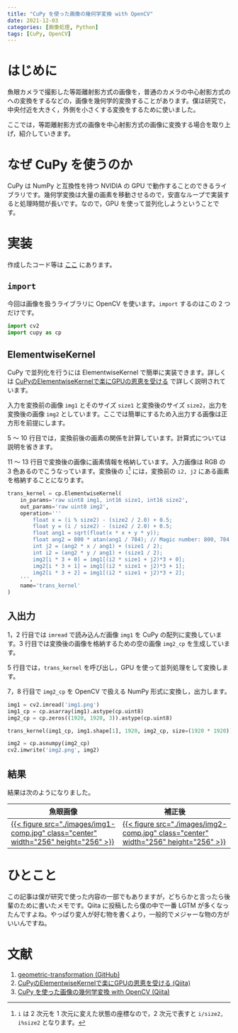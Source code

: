 ```yaml
---
title: "CuPy を使った画像の幾何学変換 with OpenCV"
date: 2021-12-03
categories: [画像処理, Python]
tags: [CuPy, OpenCV]
---
```


# はじめに

魚眼カメラで撮影した等距離射影方式の画像を，普通のカメラの中心射影方式のへの変換をするなどの，画像を幾何学的変換することがあります。僕は研究で，中央付近を大きく，外側を小さくする変換をするために使いました。

ここでは，等距離射影方式の画像を中心射影方式の画像に変換する場合を取り上げ，紹介していきます。

# なぜ CuPy を使うのか

CuPy は NumPy と互換性を持つ NVIDIA の GPU で動作することのできるライブラリです。幾何学変換は大量の画素を移動させるので，安直なループで実装すると処理時間が長いです。なので，GPU を使って並列化しようということです。

# 実装

作成したコード等は [ここ](https://github.com/Daiji256/geometric-transformation/) にあります。

## `import`

今回は画像を扱うライブラリに OpenCV を使います。`import` するのはこの 2 つだけです。

```Python
import cv2
import cupy as cp
```

## ElementwiseKernel

CuPy で並列化を行うには ElementwiseKernel で簡単に実装できます。詳しくは [CuPyのElementwiseKernelで楽にGPUの恩恵を受ける](https://qiita.com/bow-of-man/items/e4d8b3a2ca14c54511f1/) で詳しく説明されています。

入力を変換前の画像 `img1` とそのサイズ `size1` と変換後のサイズ `size2`，出力を変換後の画像 `img2` としています。ここでは簡単にするため入出力する画像は正方形を前提にします。

5 ～ 10 行目では，変換前後の画素の関係を計算しています。計算式については説明を省きます。

11 ～ 13 行目で変換後の画像に画素情報を格納しています。入力画像は RGB の 3 色あるのでこうなっています。変換後の `i`[^i] には，変換前の `i2, j2` にある画素を格納することになります。

[^i]: `i` は 2 次元を 1 次元に変えた状態の座標なので，2 次元で表すと `i/size2, i%size2` となります。

```Python
trans_kernel = cp.ElementwiseKernel(
    in_params='raw uint8 img1, int16 size1, int16 size2',
    out_params='raw uint8 img2',
    operation='''
        float x = (i % size2) - (size2 / 2.0) + 0.5;
        float y = (i / size2) - (size2 / 2.0) + 0.5;
        float ang1 = sqrt(float(x * x + y * y));
        float ang2 = 800 * atan(ang1 / 784); // Magic number: 800, 784
        int j2 = (ang2 * x / ang1) + (size1 / 2);
        int i2 = (ang2 * y / ang1) + (size1 / 2);
        img2[i * 3 + 0] = img1[(i2 * size1 + j2)*3 + 0];
        img2[i * 3 + 1] = img1[(i2 * size1 + j2)*3 + 1];
        img2[i * 3 + 2] = img1[(i2 * size1 + j2)*3 + 2];
    ''',
    name='trans_kernel'
)
```

## 入出力

1，2 行目では `imread` で読み込んだ画像 `img1` を CuPy の配列に変換しています。3 行目では変換後の画像を格納するための空の画像 `img2_cp` を生成しています。

5 行目では，`trans_kernel` を呼び出し，GPU を使って並列処理をして変換します。

7，8 行目で `img2_cp` を OpenCV で扱える NumPy 形式に変換し，出力します。

```Python
img1 = cv2.imread('img1.png')
img1_cp = cp.asarray(img1).astype(cp.uint8)
img2_cp = cp.zeros((1920, 1920, 3)).astype(cp.uint8)

trans_kernel(img1_cp, img1.shape[1], 1920, img2_cp, size=(1920 * 1920))

img2 = cp.asnumpy(img2_cp)
cv2.imwrite('img2.png', img2)
```

## 結果

結果は次のようになりました。

|魚眼画像|補正後|
|-|-|
|[{{< figure src="./images/img1-comp.jpg" class="center" width="256" height="256" >}}](https://github.com/Daiji256/geometric-transformation/blob/main/img1.png)|[{{< figure src="./images/img2-comp.jpg" class="center" width="256" height="256" >}}](https://github.com/Daiji256/geometric-transformation/blob/main/img2.png)|

# ひとこと

この記事は僕が研究で使った内容の一部でもありますが，どちらかと言ったら後輩のために書いたメモです。Qiita に投稿したら僕の中で一番 LGTM が多くなったんですよね。やっぱり変人が好む物を書くより，一般的でメジャーな物の方がいいんですね。

# 文献

1. [geometric-transformation (GitHub)](https://github.com/Daiji256/geometric-transformation/)
2. [CuPyのElementwiseKernelで楽にGPUの恩恵を受ける (Qiita)](https://qiita.com/bow-of-man/items/e4d8b3a2ca14c54511f1/)
3. [CuPy を使った画像の幾何学変換 with OpenCV (Qiita)](https://qiita.com/Daiji256/items/7fc08524533dc564e844/)
